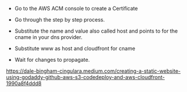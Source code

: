 - Go to the AWS ACM console to create a Certificate

- Go through the step by step process.

- Substitute the name and value also called host and points to for the cname in your dns provider.

- Substitute www as host and cloudfront for cname

- Wait for changes to propagate.

https://dale-bingham-cingulara.medium.com/creating-a-static-website-using-godaddy-github-aws-s3-codedeploy-and-aws-cloudfront-1990a8f4ddd8
